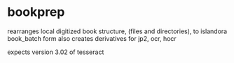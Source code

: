 # bookprep

rearranges local digitized book structure,
(files and directories), to islandora book_batch form
also creates derivatives for jp2, ocr, hocr

expects version 3.02 of tesseract
